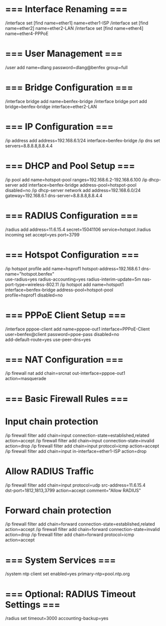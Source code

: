 # === Interface Renaming ===
/interface set [find name=ether1] name=ether1-ISP
/interface set [find name=ether2] name=ether2-LAN
/interface set [find name=ether4] name=ether4-PPPoE

# === User Management ===
/user add name=dlang password=dlang@benfex group=full

# === Bridge Configuration ===
/interface bridge add name=benfex-bridge
/interface bridge port add bridge=benfex-bridge interface=ether2-LAN

# === IP Configuration ===
/ip address add address=192.168.6.1/24 interface=benfex-bridge
/ip dns set servers=8.8.8.8,8.8.4.4

# === DHCP and Pool Setup ===
/ip pool add name=hotspot-pool ranges=192.168.6.2-192.168.6.100
/ip dhcp-server add interface=benfex-bridge address-pool=hotspot-pool disabled=no
/ip dhcp-server network add address=192.168.6.0/24 gateway=192.168.6.1 dns-server=8.8.8.8,8.8.4.4

# === RADIUS Configuration ===
/radius add address=11.6.15.4 secret=15041106 service=hotspot
/radius incoming set accept=yes port=3799

# === Hotspot Configuration ===
/ip hotspot profile add name=hsprof1 hotspot-address=192.168.6.1 dns-name="hotspot.benfex" \
   use-radius=yes radius-accounting=yes radius-interim-update=5m nas-port-type=wireless-802.11
/ip hotspot add name=hotspot1 interface=benfex-bridge address-pool=hotspot-pool \
   profile=hsprof1 disabled=no

# === PPPoE Client Setup ===
/interface pppoe-client add name=pppoe-out1 interface=PPPoE-Client \
   user=benfex@client password=ppoe-pass disabled=no \
   add-default-route=yes use-peer-dns=yes

# === NAT Configuration ===
/ip firewall nat add chain=srcnat out-interface=pppoe-out1 action=masquerade

# === Basic Firewall Rules ===
# Input chain protection
/ip firewall filter add chain=input connection-state=established,related action=accept
/ip firewall filter add chain=input connection-state=invalid action=drop
/ip firewall filter add chain=input protocol=icmp action=accept
/ip firewall filter add chain=input in-interface=ether1-ISP action=drop

# Allow RADIUS Traffic
/ip firewall filter add chain=input protocol=udp src-address=11.6.15.4 \
   dst-port=1812,1813,3799 action=accept comment="Allow RADIUS"

# Forward chain protection
/ip firewall filter add chain=forward connection-state=established,related action=accept
/ip firewall filter add chain=forward connection-state=invalid action=drop
/ip firewall filter add chain=forward protocol=icmp action=accept

# === System Services ===
/system ntp client set enabled=yes primary-ntp=pool.ntp.org

# === Optional: RADIUS Timeout Settings ===
/radius set timeout=3000 accounting-backup=yes
